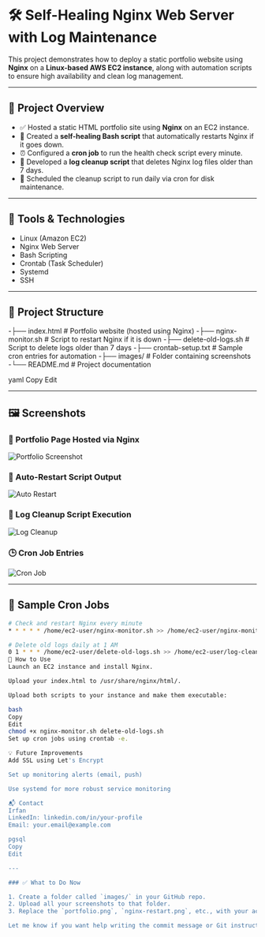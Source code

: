 # 🛠️ Self-Healing Nginx Web Server with Log Maintenance

This project demonstrates how to deploy a static portfolio website using **Nginx** on a **Linux-based AWS EC2 instance**, along with automation scripts to ensure high availability and clean log management.

---

## 🚀 Project Overview

- ✅ Hosted a static HTML portfolio site using **Nginx** on an EC2 instance.
- 🔁 Created a **self-healing Bash script** that automatically restarts Nginx if it goes down.
- ⏰ Configured a **cron job** to run the health check script every minute.
- 🧹 Developed a **log cleanup script** that deletes Nginx log files older than 7 days.
- 📅 Scheduled the cleanup script to run daily via cron for disk maintenance.

---

## 🧰 Tools & Technologies

- Linux (Amazon EC2)
- Nginx Web Server
- Bash Scripting
- Crontab (Task Scheduler)
- Systemd
- SSH

---

## 📁 Project Structure

-├── index.html # Portfolio website (hosted using Nginx)
-├── nginx-monitor.sh # Script to restart Nginx if it is down
-├── delete-old-logs.sh # Script to delete logs older than 7 days
-├── crontab-setup.txt # Sample cron entries for automation
-├── images/ # Folder containing screenshots
-└── README.md # Project documentation

yaml
Copy
Edit

---

## 🖼️ Screenshots

### 📌 Portfolio Page Hosted via Nginx

![Portfolio Screenshot](./images/portfolio.png)

### 🔁 Auto-Restart Script Output

![Auto Restart](./images/nginx-restart.png)

### 🧹 Log Cleanup Script Execution

![Log Cleanup](./images/log-cleanup.png)

### 🕒 Cron Job Entries

![Cron Job](./images/cron-setup.png)

---

## 📝 Sample Cron Jobs

```bash
# Check and restart Nginx every minute
* * * * * /home/ec2-user/nginx-monitor.sh >> /home/ec2-user/nginx-monitor.log 2>&1

# Delete old logs daily at 1 AM
0 1 * * * /home/ec2-user/delete-old-logs.sh >> /home/ec2-user/log-cleanup.log 2>&1
📌 How to Use
Launch an EC2 instance and install Nginx.

Upload your index.html to /usr/share/nginx/html/.

Upload both scripts to your instance and make them executable:

bash
Copy
Edit
chmod +x nginx-monitor.sh delete-old-logs.sh
Set up cron jobs using crontab -e.

💡 Future Improvements
Add SSL using Let's Encrypt

Set up monitoring alerts (email, push)

Use systemd for more robust service monitoring

📬 Contact
Irfan
LinkedIn: linkedin.com/in/your-profile
Email: your.email@example.com

pgsql
Copy
Edit

---

### ✅ What to Do Now

1. Create a folder called `images/` in your GitHub repo.
2. Upload all your screenshots to that folder.
3. Replace the `portfolio.png`, `nginx-restart.png`, etc., with your actual file names.

Let me know if you want help writing the commit message or Git instructions to push this to GitHub!
